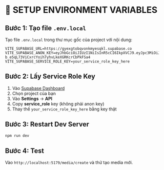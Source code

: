 # 🔧 **SETUP ENVIRONMENT VARIABLES**

## **Bước 1: Tạo file `.env.local`**

Tạo file `.env.local` trong thư mục gốc của project với nội dung:

```env
VITE_SUPABASE_URL=https://gyexgtobqvonkmyesqkl.supabase.co
VITE_SUPABASE_ANON_KEY=eyJhbGciOiJIUzI1NiIsInR5cCI6IkpXVCJ9.eyJpc3MiOiJzdXBhYmFzZSIsInJlZiI6Imd5ZXhndG9icXZvbmtteWVzcWtsIiwicm9sZSI6ImFub24iLCJpYXQiOjE3NTYyMDY4MjYsImV4cCI6MjA3MTc4MjgyNn0.tS8-b_e5qL73ViCxrcYoih7yhvLkeXGRKcrCbPkFSa4
VITE_SUPABASE_SERVICE_ROLE_KEY=your_service_role_key_here
```

## **Bước 2: Lấy Service Role Key**

1. Vào [Supabase Dashboard](https://supabase.com/dashboard)
2. Chọn project của bạn
3. Vào **Settings** → **API**
4. Copy **service_role** key (không phải anon key)
5. Thay thế `your_service_role_key_here` bằng key thật

## **Bước 3: Restart Dev Server**

```bash
npm run dev
```

## **Bước 4: Test**

Vào `http://localhost:5179/media/create` và thử tạo media mới.
